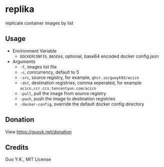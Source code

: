 # replika

replicate container images by list

## Usage

* Environment Variable
  * `DOCKERCONFIG_BASE64`, optional, base64 encoded docker config.json
* Arguments
  * `-f`, images list file
  * `-c`, concurrency, default to 5
  * `-src`, source registry, for example, `ghcr.io/guoyk93/acicn`
  * `-dst`, destination registries, comma seperated, for example `acicn,ccr.ccs.tencentyun.com/acicn`
  * `-pull`, pull the image from source registry
  * `-push`, push the image to destination registries
  * `-docker-config`, override the default docker config directory

## Donation

View <https://guoyk.net/donation>

## Credits

Guo Y.K., MIT License
